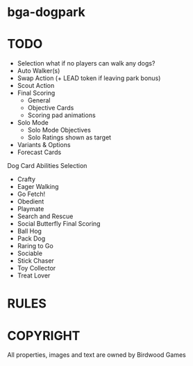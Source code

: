 # bga-dogpark

# TODO
- Selection what if no players can walk any dogs?
- Auto Walker(s)
- Swap Action (+ LEAD token if leaving park bonus)
- Scout Action
- Final Scoring
  - General
  - Objective Cards
  - Scoring pad animations
- Solo Mode
  - Solo Mode Objectives
  - Solo Ratings shown as target
- Variants & Options
- Forecast Cards

Dog Card Abilities
Selection
- Crafty
- Eager
Walking
- Go Fetch!
- Obedient
- Playmate
- Search and Rescue
- Social Butterfly
Final Scoring
- Ball Hog
- Pack Dog
- Raring to Go
- Sociable
- Stick Chaser
- Toy Collector
- Treat Lover



# RULES

# COPYRIGHT
All properties, images and text are owned by Birdwood Games



 